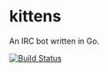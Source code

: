 # kittens

An IRC bot written in Go.

[![Build Status](https://travis-ci.org/lukevers/kittens.png?branch=go)](https://travis-ci.org/lukevers/kittens)

